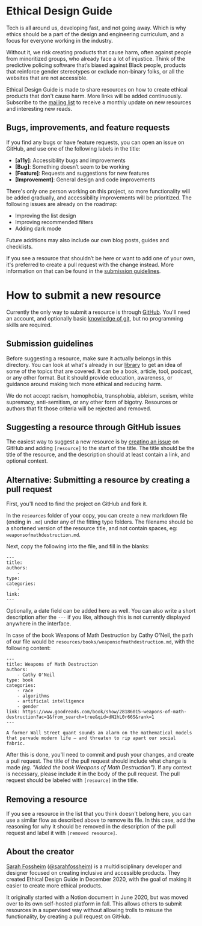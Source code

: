 # Ethical Design Guide

Tech is all around us, developing fast, and not going away. Which is why ethics should be a part of the design and engineering curriculum, and a focus for everyone working in the industry.

Without it, we risk creating products that cause harm, often against people from minoritized groups, who already face a lot of injustice. Think of the predictive policing software that’s biased against Black people, products that reinforce gender stereotypes or exclude non-binary folks, or all the websites that are not accessible.

Ethical Design Guide is made to share resources on how to create ethical products that don't cause harm. More links will be added continuously. Subscribe to the [mailing list](https://www.getrevue.co/profile/ethicaldesignguide) to receive a monthly update on new resources and interesting new reads.

## Bugs, improvements, and feature requests

If you find any bugs or have feature requests, you can open an issue on GitHub, and use one of the following labels in the title:

- **[a11y]**: Accessibility bugs and improvements
- **[Bug]**: Something doesn’t seem to be working
- **[Feature]**: Requests and suggestions for new features
- **[Improvement]**: General design and code improvements

There's only one person working on this project, so more functionality will be added gradually, and accessibility improvements will be prioritized. The following issues are already on the roadmap:

- Improving the list design
- Improving recommended filters
- Adding dark mode

Future additions may also include our own blog posts, guides and checklists.

If you see a resource that shouldn’t be here or want to add one of your own, it's preferred to create a pull request with the change instead. More information on that can be found in the [submission guidelines](/submit).


# How to submit a new resource

Currently the only way to submit a resource is through [GitHub](https://github.com/sarahfossheim/ethicaldesign.guide). You'll need an account, and optionally basic [knowledge of git](https://guides.github.com/introduction/git-handbook/), but no programming skills are required.

## Submission guidelines

Before suggesting a resource, make sure it actually belongs in this directory. You can look at what's already in our [library](/) to get an idea of some of the topics that are covered. It can be a book, article, tool, podcast, or any other format. But it should provide education, awareness, or guidance around making tech more ethical and reducing harm.

We do not accept racism, homophobia, transphobia, ableism, sexism, white supremacy, anti-semitism, or any other form of bigotry. Resources or authors that fit those criteria will be rejected and removed.

## Suggesting a resource through GitHub issues

The easiest way to suggest a new resource is by [creating an issue](https://github.com/sarahfossheim/ethicaldesign.guide/issues/new) on GitHub and adding `[resource]` to the start of the title. The title should be the title of the resource, and the description should at least contain a link, and optional context.

## Alternative: Submitting a resource by creating a pull request

First, you'll need to find the project on GitHub and fork it.

In the `resources` folder of your copy, you can create a new markdown file (ending in `.md`) under any of the fitting type folders. The filename should be a shortened version of the resource title, and not contain spaces, eg: `weaponsofmathdestruction.md`.

Next, copy the following into the file, and fill in the blanks:

```MD
---
title:
authors:
    -
type:
categories:
    -
link:
---
```

Optionally, a date field can be added here as well. You can also write a short description after the `---` if you like, although this is not currently displayed anywhere in the interface.

In case of the book Weapons of Math Destruction by Cathy O'Neil, the path of our file would be `resources/books/weaponsofmathdestruction.md`, with the following content:

```MD
---
title: Weapons of Math Destruction
authors:
    - Cathy O'Neil
type: book
categories:
    - race
    - algorithms
    - artificial intelligence
    - gender
link: https://www.goodreads.com/book/show/28186015-weapons-of-math-destruction?ac=1&from_search=true&qid=dN1hL0r66S&rank=1
---

A former Wall Street quant sounds an alarm on the mathematical models that pervade modern life — and threaten to rip apart our social fabric.
```

After this is done, you'll need to commit and push your changes, and create a pull request. The title of the pull request should include what change is made _(eg. "Added the book Weapons of Math Destruction")_. If any context is necessary, please include it in the body of the pull request. The pull request should be labeled with `[resource]` in the title.

## Removing a resource

If you see a resource in the list that you think doesn't belong here, you can use a similar flow as described above to remove its file. In this case, add the reasoning for why it should be removed in the description of the pull request and label it with `[removed resource]`.


## About the creator

[Sarah Fossheim](https://fossheim.io/) ([@sarahfossheim](https://twitter.com/sarahfossheim)) is a multidisciplinary developer and designer focused on creating inclusive and accessible products. They created Ethical Design Guide in December 2020, with the goal of making it easier to create more ethical products.

It originally started with a Notion document in June 2020, but was moved over to its own self-hosted platform in fall. This allows others to submit resources in a supervised way without allowing trolls to misuse the functionality, by creating a pull request on GitHub.
